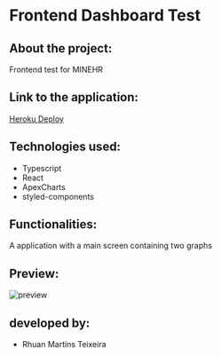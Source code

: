 # Frontend Dashboard Test

## About the project:

Frontend test for MINEHR

## Link to the application:

[Heroku Deploy](https://dashboard-for-minehr-test.herokuapp.com/)

## Technologies used:

- Typescript
- React
- ApexCharts
- styled-components

## Functionalities:

A application with a main screen containing two graphs

## Preview:

![preview](https://i.imgur.com/XWjkqFJ.png)

## developed by:

- Rhuan Martins Teixeira
